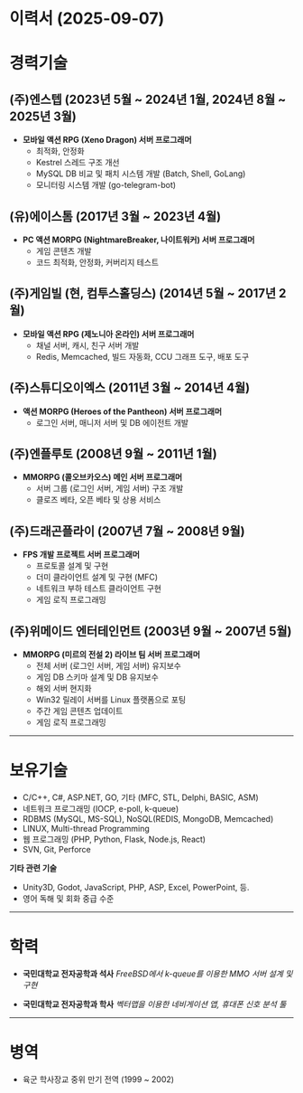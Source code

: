 # 이력서 (2025-09-07)

# 경력기술

## (주)엔스텝 (2023년 5월 ~ 2024년 1월, 2024년 8월 ~ 2025년 3월)
- **모바일 액션 RPG (Xeno Dragon) 서버 프로그래머**
	- 최적화, 안정화
	- Kestrel 스레드 구조 개선
	- MySQL DB 비교 및 패치 시스템 개발 (Batch, Shell, GoLang)
	- 모니터링 시스템 개발 (go-telegram-bot)

## (유)에이스톰 (2017년 3월 ~ 2023년 4월)
- **PC 액션 MORPG (NightmareBreaker, 나이트워커) 서버 프로그래머**
	- 게임 콘텐츠 개발
	- 코드 최적화, 안정화, 커버리지 테스트

## (주)게임빌 (현, 컴투스홀딩스) (2014년 5월 ~ 2017년 2월)
- **모바일 액션 RPG (제노니아 온라인) 서버 프로그래머**
	- 채널 서버, 캐시, 친구 서버 개발
	- Redis, Memcached, 빌드 자동화, CCU 그래프 도구, 배포 도구

## (주)스튜디오이엑스 (2011년 3월 ~ 2014년 4월)
- **액션 MORPG (Heroes of the Pantheon) 서버 프로그래머**
	- 로그인 서버, 매니저 서버 및 DB 에이전트 개발

## (주)엔플루토 (2008년 9월 ~ 2011년 1월)
- **MMORPG (콜오브카오스) 메인 서버 프로그래머**
	- 서버 그룹 (로그인 서버, 게임 서버) 구조 개발
	- 클로즈 베타, 오픈 베타 및 상용 서비스

## (주)드래곤플라이 (2007년 7월 ~ 2008년 9월)
- **FPS 개발 프로젝트 서버 프로그래머**
	- 프로토콜 설계 및 구현
	- 더미 클라이언트 설계 및 구현 (MFC)
	- 네트워크 부하 테스트 클라이언트 구현
	- 게임 로직 프로그래밍

## (주)위메이드 엔터테인먼트 (2003년 9월 ~ 2007년 5월)
- **MMORPG (미르의 전설 2) 라이브 팀 서버 프로그래머**
	- 전체 서버 (로그인 서버, 게임 서버) 유지보수
	- 게임 DB 스키마 설계 및 DB 유지보수
	- 해외 서버 현지화
	- Win32 릴레이 서버를 Linux 플랫폼으로 포팅
	- 주간 게임 콘텐츠 업데이트
	- 게임 로직 프로그래밍

---

# 보유기술

- C/C++, C#, ASP.NET, GO, 기타 (MFC, STL, Delphi, BASIC, ASM)
- 네트워크 프로그래밍 (IOCP, e-poll, k-queue)
- RDBMS (MySQL, MS-SQL), NoSQL(REDIS, MongoDB, Memcached)
- LINUX, Multi-thread Programming
- 웹 프로그래밍 (PHP, Python, Flask, Node.js, React)
- SVN, Git, Perforce

**기타 관련 기술**
- Unity3D, Godot, JavaScript, PHP, ASP, Excel, PowerPoint, 등.
- 영어 독해 및 회화 중급 수준

---

# 학력

- **국민대학교 전자공학과 석사**
	*FreeBSD에서 k-queue를 이용한 MMO 서버 설계 및 구현*

- **국민대학교 전자공학과 학사**
	*벡터맵을 이용한 네비게이션 앱, 휴대폰 신호 분석 툴*

---

# 병역

- 육군 학사장교 중위 만기 전역 (1999 ~ 2002)
